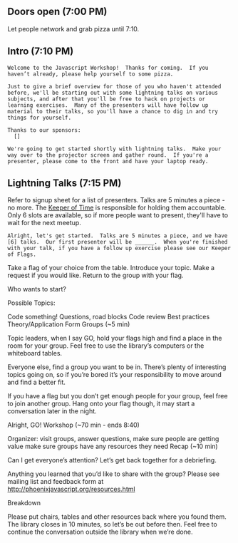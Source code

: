 ## Doors open (7:00 PM)

Let people network and grab pizza until 7:10.

## Intro (7:10 PM)

```speech
Welcome to the Javascript Workshop!  Thanks for coming.  If you haven’t already, please help yourself to some pizza.

Just to give a brief overview for those of you who haven't attended before, we'll be starting out with some lightning talks on various subjects, and after that you'll be free to hack on projects or learning exercises.  Many of the presenters will have follow up material to their talks, so you'll have a chance to dig in and try things for yourself.

Thanks to our sponsors:
  []

We're going to get started shortly with lightning talks.  Make your way over to the projector screen and gather round.  If you're a presenter, please come to the front and have your laptop ready.
```

## Lightning Talks (7:15 PM)

Refer to signup sheet for a list of presenters.  Talks are 5 minutes a piece - no more.  The [Keeper of Time](time.md) is responsible for holding them accountable.  Only 6 slots are available, so if more people want to present, they'll have to wait for the next meetup.

```
Alright, let's get started.  Talks are 5 minutes a piece, and we have [6] talks.  Our first presenter will be ______.  When you're finished with your talk, if you have a follow up exercise please see our Keeper of Flags.
```

Take a flag of your choice from the table.
Introduce your topic.
Make a request if you would like.
Return to the group with your flag.

Who wants to start?

Possible Topics:

Code something!
Questions, road blocks
Code review
Best practices
Theory/Application
Form Groups (~5 min)

Topic leaders, when I say GO, hold your flags high and find a place in the room for your group.  Feel free to use the library’s computers or the whiteboard tables.

Everyone else, find a group you want to be in.  There’s plenty of interesting topics going on, so if you’re bored it’s your responsibility to move around and find a better fit.

If you have a flag but you don’t get enough people for your group, feel free to join another group.  Hang onto your flag though, it may start a conversation later in the night.

Alright, GO!
Workshop (~70 min - ends 8:40)

Organizer: visit groups, answer questions, make sure people are getting value
make sure groups have any resources they need
Recap (~10 min)

Can I get everyone’s attention?  Let’s get back together for a debriefing.

Anything you learned that you’d like to share with the group?
Please see mailing list and feedback form at http://phoenixjavascript.org/resources.html

Breakdown

Please put chairs, tables and other resources back where you found them.  The library closes in 10 minutes, so let’s be out before then.  Feel free to continue the conversation outside the library when we’re done.
